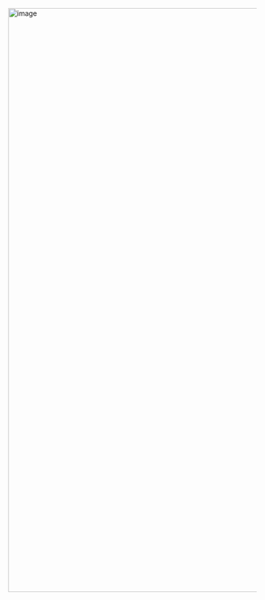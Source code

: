 <img width="2064" height="1185" alt="image" src="https://github.com/user-attachments/assets/f59cfbe5-63ae-43e0-8b8d-f82a1a29d4e8" />

